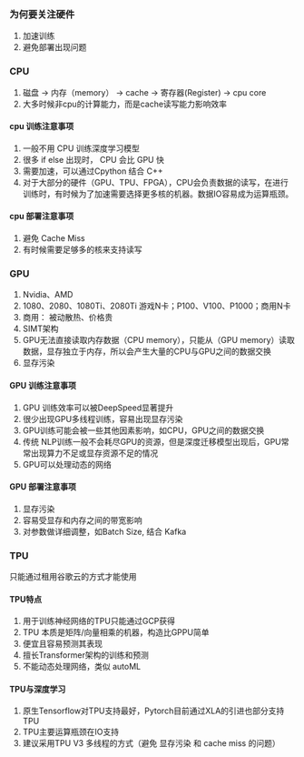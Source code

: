 
### 为何要关注硬件
1. 加速训练
2. 避免部署出现问题

### CPU
1. 磁盘 -> 内存（memory） -> cache -> 寄存器(Register) -> cpu core 
2.  大多时候非cpu的计算能力，而是cache读写能力影响效率 

#### cpu 训练注意事项
1. 一般不用 CPU 训练深度学习模型
2. 很多 if else 出现时， CPU 会比 GPU 快
3. 需要加速，可以通过Cpython 结合 C++
4. 对于大部分的硬件（GPU、TPU、FPGA），CPU会负责数据的读写，在进行训练时，有时候为了加速需要选择更多核的机器。数据IO容易成为运算瓶颈。

#### cpu 部署注意事项
1. 避免 Cache Miss
2. 有时候需要足够多的核来支持读写


### GPU
1.  Nvidia、AMD
2.  1080、2080、1080Ti、2080Ti 游戏N卡；P100、V100、P1000；商用N卡
3.  商用： 被动散热、价格贵
4.  SIMT架构
5.  GPU无法直接读取内存数据（CPU memory），只能从（GPU memory）读取数据，显存独立于内存，所以会产生大量的CPU与GPU之间的数据交换
6.  显存污染

#### GPU 训练注意事项
1. GPU 训练效率可以被DeepSpeed显著提升
2. 很少出现GPU多线程训练，容易出现显存污染
3. GPU训练可能会被一些其他因素影响，如CPU，GPU之间的数据交换
4. 传统 NLP训练一般不会耗尽GPU的资源，但是深度迁移模型出现后，GPU常常出现算力不足或显存资源不足的情况
5. GPU可以处理动态的网络


#### GPU 部署注意事项
1. 显存污染
2. 容易受显存和内存之间的带宽影响
3. 对参数做详细调整，如Batch Size, 结合 Kafka

### TPU
只能通过租用谷歌云的方式才能使用


#### TPU特点
1. 用于训练神经网络的TPU只能通过GCP获得
2. TPU 本质是矩阵/向量相乘的机器，构造比GPPU简单
3. 便宜且容易预测其表现
4. 擅长Transformer架构的训练和预测
5. 不能动态处理网络，类似 autoML

#### TPU与深度学习
1. 原生Tensorflow对TPU支持最好，Pytorch目前通过XLA的引进也部分支持TPU
2. TPU主要运算瓶颈在IO支持
3. 建议采用TPU V3 多线程的方式（避免 显存污染 和 cache miss 的问题）